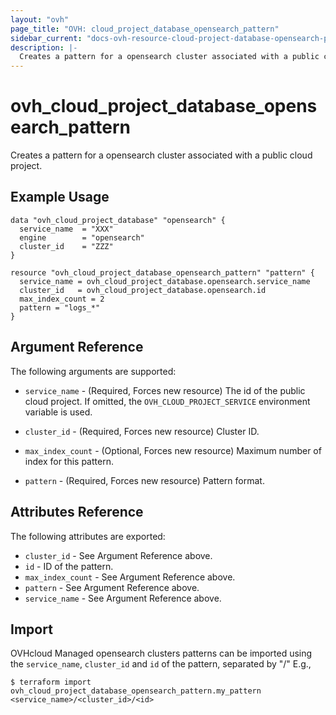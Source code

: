```yaml
---
layout: "ovh"
page_title: "OVH: cloud_project_database_opensearch_pattern"
sidebar_current: "docs-ovh-resource-cloud-project-database-opensearch-pattern"
description: |-
  Creates a pattern for a opensearch cluster associated with a public cloud project.
---
```


# ovh_cloud_project_database_opensearch_pattern

Creates a pattern for a opensearch cluster associated with a public cloud project.

## Example Usage

```hcl
data "ovh_cloud_project_database" "opensearch" {
  service_name  = "XXX"
  engine        = "opensearch"
  cluster_id    = "ZZZ"
}

resource "ovh_cloud_project_database_opensearch_pattern" "pattern" {
  service_name = ovh_cloud_project_database.opensearch.service_name
  cluster_id   = ovh_cloud_project_database.opensearch.id
  max_index_count = 2
  pattern = "logs_*"
}
```

## Argument Reference

The following arguments are supported:

* `service_name` - (Required, Forces new resource) The id of the public cloud project. If omitted,
  the `OVH_CLOUD_PROJECT_SERVICE` environment variable is used.

* `cluster_id` - (Required, Forces new resource) Cluster ID.

* `max_index_count` - (Optional, Forces new resource) Maximum number of index for this pattern.

* `pattern` - (Required, Forces new resource) Pattern format.

## Attributes Reference

The following attributes are exported:

* `cluster_id` - See Argument Reference above.
* `id` - ID of the pattern.
* `max_index_count` - See Argument Reference above.
* `pattern` - See Argument Reference above.
* `service_name` - See Argument Reference above.

## Import

OVHcloud Managed opensearch clusters patterns can be imported using the `service_name`, `cluster_id` and `id` of the pattern, separated by "/" E.g.,

```
$ terraform import ovh_cloud_project_database_opensearch_pattern.my_pattern <service_name>/<cluster_id>/<id>